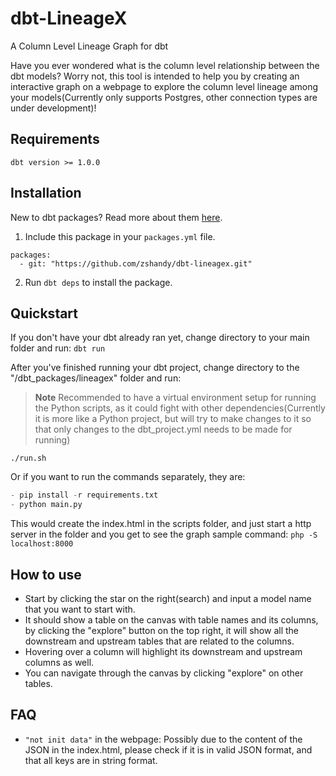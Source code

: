 # dbt-LineageX

A Column Level Lineage Graph for dbt

Have you ever wondered what is the column level relationship between the dbt models? 
Worry not, this tool is intended to help you by creating an interactive graph on a webpage to 
explore the column level lineage among your models(Currently only supports Postgres, 
other connection types are under development)!

## Requirements
`dbt version >= 1.0.0`

## Installation
New to dbt packages? Read more about them [here](https://docs.getdbt.com/docs/building-a-dbt-project/package-management/).
1. Include this package in your `packages.yml` file.
```
packages:
  - git: "https://github.com/zshandy/dbt-lineagex.git"
```

2. Run `dbt deps` to install the package.

## Quickstart
If you don't have your dbt already ran yet, change directory to your main folder and run:
`dbt run`

After you've finished running your dbt project, change directory to the "/dbt_packages/lineagex" folder and run:
> **Note** Recommended to have a virtual environment setup for running the Python scripts, as it could fight 
> with other dependencies(Currently it is more like a Python project, but will try to make changes to it so 
> that only changes to the dbt_project.yml needs to be made for running)
```
./run.sh 
```
Or if you want to run the commands separately, they are:
``` python
- pip install -r requirements.txt
- python main.py
```

This would create the index.html in the scripts folder, and just start a http server in the folder and you get to see the graph
sample command: `php -S localhost:8000`

## How to use

- Start by clicking the star on the right(search) and input a model name that you want to start with.
- It should show a table on the canvas with table names and its columns, by clicking the "explore" button on the top right, it will show all the downstream and upstream tables that are related to the columns.
- Hovering over a column will highlight its downstream and upstream columns as well.
- You can navigate through the canvas by clicking "explore" on other tables.

## FAQ
- `"not init data"` in the webpage:
Possibly due to the content of the JSON in the index.html, please check if it is in valid JSON format, and that all keys are in string format.
